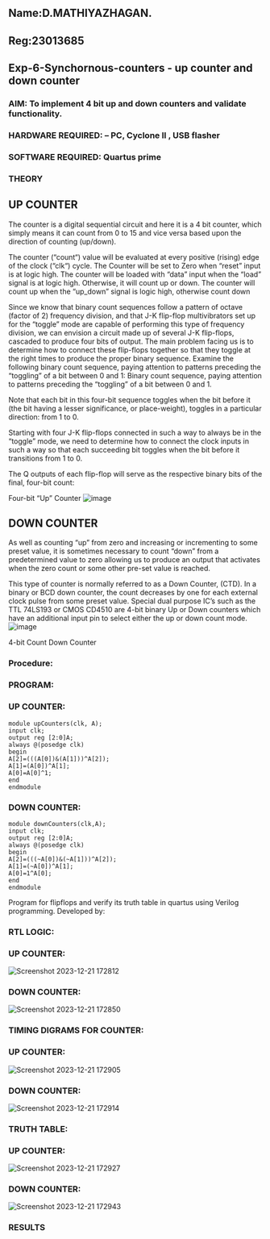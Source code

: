 ## Name:D.MATHIYAZHAGAN.
## Reg:23013685

## Exp-6-Synchornous-counters - up counter and down counter 
### AIM: To implement 4 bit up and down counters and validate  functionality.
### HARDWARE REQUIRED:  – PC, Cyclone II , USB flasher
### SOFTWARE REQUIRED:   Quartus prime
### THEORY 

## UP COUNTER 
The counter is a digital sequential circuit and here it is a 4 bit counter, which simply means it can count from 0 to 15 and vice versa based upon the direction of counting (up/down). 

The counter (“count“) value will be evaluated at every positive (rising) edge of the clock (“clk“) cycle.
The Counter will be set to Zero when “reset” input is at logic high.
The counter will be loaded with “data” input when the “load” signal is at logic high. Otherwise, it will count up or down.
The counter will count up when the “up_down” signal is logic high, otherwise count down

Since we know that binary count sequences follow a pattern of octave (factor of 2) frequency division, and that J-K flip-flop multivibrators set up for the “toggle” mode are capable of performing this type of frequency division, we can envision a circuit made up of several J-K flip-flops, cascaded to produce four bits of output.
The main problem facing us is to determine how to connect these flip-flops together so that they toggle at the right times to produce the proper binary sequence.
Examine the following binary count sequence, paying attention to patterns preceding the “toggling” of a bit between 0 and 1:
Binary count sequence, paying attention to patterns preceding the “toggling” of a bit between 0 and 1.

Note that each bit in this four-bit sequence toggles when the bit before it (the bit having a lesser significance, or place-weight), toggles in a particular direction: from 1 to 0.



 
 

Starting with four J-K flip-flops connected in such a way to always be in the “toggle” mode, we need to determine how to connect the clock inputs in such a way so that each succeeding bit toggles when the bit before it transitions from 1 to 0.

The Q outputs of each flip-flop will serve as the respective binary bits of the final, four-bit count:

 
 

Four-bit “Up” Counter
![image](https://user-images.githubusercontent.com/36288975/169644758-b2f4339d-9532-40c5-af40-8f4f8c942e2c.png)



## DOWN COUNTER 

As well as counting “up” from zero and increasing or incrementing to some preset value, it is sometimes necessary to count “down” from a predetermined value to zero allowing us to produce an output that activates when the zero count or some other pre-set value is reached.

This type of counter is normally referred to as a Down Counter, (CTD). In a binary or BCD down counter, the count decreases by one for each external clock pulse from some preset value. Special dual purpose IC’s such as the TTL 74LS193 or CMOS CD4510 are 4-bit binary Up or Down counters which have an additional input pin to select either the up or down count mode.
![image](https://user-images.githubusercontent.com/36288975/169644844-1a14e123-7228-4ed8-81a9-eb937dff4ac8.png)


4-bit Count Down Counter
### Procedure:




### PROGRAM:


### UP COUNTER:
~~~~
module upCounters(clk, A);
input clk;
output reg [2:0]A;
always @(posedge clk)
begin
A[2]=(((A[0])&(A[1]))^A[2]);
A[1]=(A[0])^A[1];
A[0]=A[0]^1;
end
endmodule
~~~~

### DOWN COUNTER:
~~~~
module downCounters(clk,A);
input clk;
output reg [2:0]A;
always @(posedge clk)
begin
A[2]=(((~A[0])&(~A[1]))^A[2]);
A[1]=(~A[0])^A[1];
A[0]=1^A[0];
end
endmodule
~~~~
Program for flipflops  and verify its truth table in quartus using Verilog programming.
Developed by: 

### RTL LOGIC:

### UP COUNTER:
![Screenshot 2023-12-21 172812](https://github.com/MathiyazhaganDhanapal/Exp-7-Synchornous-counters-/assets/145981115/10b9f9e2-e30f-47fd-85b5-c33a5b9d8d0b)

### DOWN COUNTER:  
![Screenshot 2023-12-21 172850](https://github.com/MathiyazhaganDhanapal/Exp-7-Synchornous-counters-/assets/145981115/d57eedb7-ae5d-4f18-b8b9-d901c61d375b)

### TIMING DIGRAMS FOR COUNTER:

### UP COUNTER:
![Screenshot 2023-12-21 172905](https://github.com/MathiyazhaganDhanapal/Exp-7-Synchornous-counters-/assets/145981115/5a6e0e97-7e4a-43c1-bed9-69d593c74ba4)

### DOWN COUNTER:  
![Screenshot 2023-12-21 172914](https://github.com/MathiyazhaganDhanapal/Exp-7-Synchornous-counters-/assets/145981115/4fbec307-c850-4c57-a24d-b2e42b3477ff)


### TRUTH TABLE:

### UP COUNTER:
![Screenshot 2023-12-21 172927](https://github.com/MathiyazhaganDhanapal/Exp-7-Synchornous-counters-/assets/145981115/08b5f60e-3642-44f5-812e-2e0d25bc2676)

### DOWN COUNTER:
![Screenshot 2023-12-21 172943](https://github.com/MathiyazhaganDhanapal/Exp-7-Synchornous-counters-/assets/145981115/87ed33b1-0ac3-456c-94fb-5c6a1c2b4a97)

### RESULTS 
